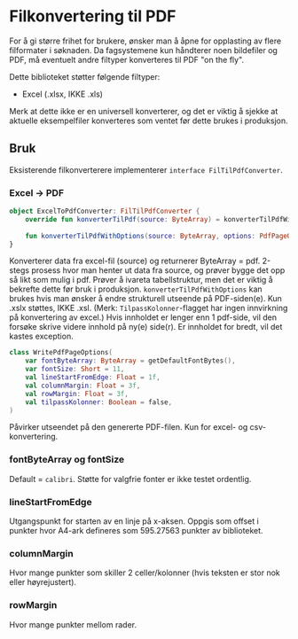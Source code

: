 # Filkonvertering til PDF

For å gi større frihet for brukere, ønsker man å åpne for opplasting av flere filformater i søknaden. Da fagsystemene 
kun håndterer noen bildefiler og PDF, må eventuelt andre filtyper konverteres til PDF "on the fly".

Dette biblioteket støtter følgende filtyper:
* Excel (.xlsx, IKKE .xls)

Merk at dette ikke er en universell konverterer, og det er viktig å sjekke at aktuelle eksempelfiler konverteres som 
ventet før dette brukes i produksjon. 

## Bruk

Eksisterende filkonverterere implementerer ```interface FilTilPdfConverter```. 

### Excel -> PDF
```kotlin
object ExcelToPdfConverter: FilTilPdfConverter {
    override fun konverterTilPdf(source: ByteArray) = konverterTilPdfWithOptions(source, PdfPageOptions())
    
    fun konverterTilPdfWithOptions(source: ByteArray, options: PdfPageOptions): ByteArray
}
```
Konverterer data fra excel-fil (source) og returnerer ByteArray = pdf. 2-stegs prosess hvor man henter ut data fra source,
og prøver bygge det opp så likt som mulig i pdf. Prøver å ivareta tabellstruktur, men det er viktig
å bekrefte dette før bruk i produksjon. `konverterTilPdfWithOptions` kan brukes hvis man ønsker å endre strukturell 
utseende på PDF-siden(e). Kun .xslx støttes, IKKE .xsl. (Merk: `TilpassKolonner`-flagget har ingen innvirkning på konvertering av excel.)
Hvis innholdet er lenger enn 1 pdf-side, vil den forsøke skrive videre innhold på ny(e) side(r). 
Er innholdet for bredt, vil det kastes exception.

```kotlin
class WritePdfPageOptions(
    var fontByteArray: ByteArray = getDefaultFontBytes(),
    var fontSize: Short = 11,
    val lineStartFromEdge: Float = 1f,
    val columnMargin: Float = 3f,
    val rowMargin: Float = 3f,
    val tilpassKolonner: Boolean = false,
)
```
Påvirker utseendet på den genererte PDF-filen. Kun for excel- og csv-konvertering. 
### fontByteArray og fontSize
Default = ```calibri```. Støtte for valgfrie fonter er ikke testet ordentlig.
### lineStartFromEdge
Utgangspunkt for starten av en linje på x-aksen. Oppgis som offset i punkter hvor A4-ark defineres som 595.27563 punkter av 
biblioteket.
### columnMargin
Hvor mange punkter som skiller 2 celler/kolonner (hvis teksten er stor nok eller høyrejustert). 
### rowMargin
Hvor mange punkter mellom rader.
